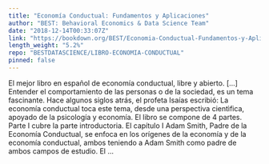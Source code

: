 ```yaml
---
title: "Economía Conductual: Fundamentos y Aplicaciones"
author: "BEST: Behavioral Economics & Data Science Team"
date: "2018-12-14T00:33:07Z"
link: "https://bookdown.org/BEST/Economia-Conductual-Fundamentos-y-Aplicaciones/"
length_weight: "5.2%"
repo: "BESTDATASCIENCE/LIBRO-ECONOMIA-CONDUCTUAL"
pinned: false
---
```


El mejor libro en español de economía conductual, libre y abierto. [...] Entender el comportamiento de las personas o de la sociedad, es un tema fascinante. Hace algunos siglos atrás, el profeta Isaías escribió: La economía conductual toca este tema, desde una perspectiva cientìfica, apoyado de la psicología y economía. El libro se compone de 4 partes. Parte I cubre la parte introductoria. El capítulo I Adam Smith, Padre de la Economía Conductual, se enfoca en los orígenes de la economía y de la economía conductual, ambos teniendo a Adam Smith como padre de ambos campos de estudio. El ...
